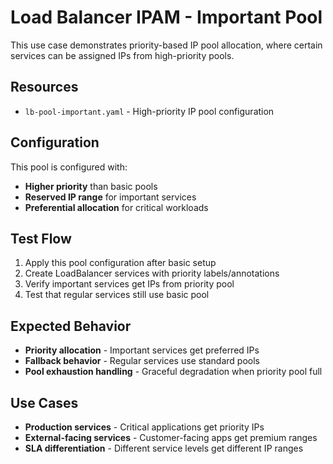 # Load Balancer IPAM - Important Pool

This use case demonstrates priority-based IP pool allocation, where certain services can be assigned IPs from high-priority pools.

## Resources

- `lb-pool-important.yaml` - High-priority IP pool configuration

## Configuration

This pool is configured with:
- **Higher priority** than basic pools
- **Reserved IP range** for important services
- **Preferential allocation** for critical workloads

## Test Flow

1. Apply this pool configuration after basic setup
2. Create LoadBalancer services with priority labels/annotations
3. Verify important services get IPs from priority pool
4. Test that regular services still use basic pool

## Expected Behavior

- **Priority allocation** - Important services get preferred IPs
- **Fallback behavior** - Regular services use standard pools
- **Pool exhaustion handling** - Graceful degradation when priority pool full

## Use Cases

- **Production services** - Critical applications get priority IPs
- **External-facing services** - Customer-facing apps get premium ranges
- **SLA differentiation** - Different service levels get different IP ranges